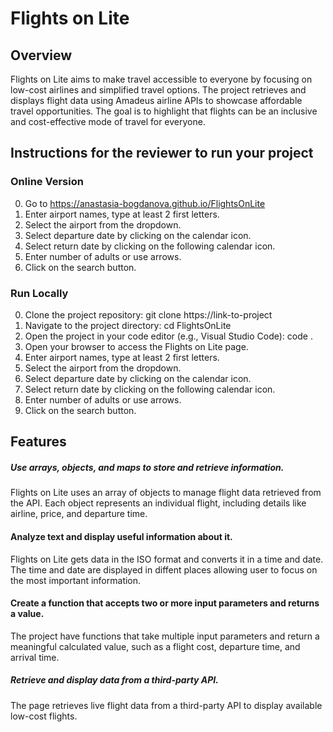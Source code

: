 # Flights on Lite
## Overview
Flights on Lite aims to make travel accessible to everyone by focusing on low-cost airlines and simplified travel options. The project retrieves and displays flight data using Amadeus airline APIs to showcase affordable travel opportunities. The goal is to highlight that flights can be an inclusive and cost-effective mode of travel for everyone.

## Instructions for the reviewer to run your project

### Online Version
0. Go to https://anastasia-bogdanova.github.io/FlightsOnLite
1. Enter airport names, type at least 2 first letters.
2. Select the airport from the dropdown.
3. Select departure date by clicking on the calendar icon.
4. Select return date by clicking on the following calendar icon.
5. Enter number of adults or use arrows.
6. Click on the search button.

### Run Locally
0. Clone the project repository: git clone https://link-to-project
1. Navigate to the project directory: cd FlightsOnLite
2. Open the project in your code editor (e.g., Visual Studio Code): code .
3. Open your browser to access the Flights on Lite page.
4. Enter airport names, type at least 2 first letters.
5. Select the airport from the dropdown.
6. Select departure date by clicking on the calendar icon.
7. Select return date by clicking on the following calendar icon.
8. Enter number of adults or use arrows.
9. Click on the search button.

## Features

##### Use arrays, objects, and maps to store and retrieve information.
Flights on Lite uses an array of objects to manage flight data retrieved from the API. Each object represents an individual flight, including details like airline, price, and departure time.

#### Analyze text and display useful information about it.
Flights on Lite gets data in the ISO format and converts it in a time and date. The time and date are displayed in diffent places allowing user to focus on the most important information.

#### Create a function that accepts two or more input parameters and returns a value.
The project have functions that take multiple input parameters and return a meaningful calculated value, such as a flight cost, departure time, and arrival time.

##### Retrieve and display data from a third-party API.
The page retrieves live flight data from a third-party API to display available low-cost flights.
